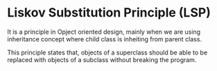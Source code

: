 # Liskov Substitution Principle (LSP)

It is a principle in Opject oriented design, mainly when we are using inheritance concept
where child class is inheiting from parent class.

This principle states that, objects of a superclass should be able to be replaced with objects of a subclass without
breaking the program.
